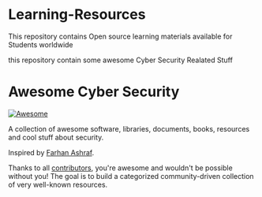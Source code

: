 # Learning-Resources
This repository contains Open source learning materials available for Students worldwide

this repository contain some awesome Cyber Security Realated Stuff
# Awesome Cyber Security

[![Awesome](https://cdn.rawgit.com/sindresorhus/awesome/d7305f38d29fed78fa85652e3a63e154dd8e8829/media/badge.svg)](https://github.com/mriceflame)

A collection of awesome software, libraries, documents, books, resources and cool stuff about security.

Inspired by [Farhan Ashraf](https://github.com/mriceflame).

Thanks to all [contributors](https://github.com/fabionoth/awesome-cyber-security/graphs/contributors), you're awesome and wouldn't be possible without you! The goal is to build a categorized community-driven collection of very well-known resources.

